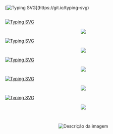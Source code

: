 [![Typing SVG](https://readme-typing-svg.demolab.com?font=Pixelify+Sans&size=50&duration=1900&pause=50&color=EB4AAB&center=true&vCenter=true&multiline=true&repeat=false&random=false&width=1903&height=135&lines=Hello+World!;I'm+Bruna+Szarin%2C+a+Fullstack+Developer.)](https://git.io/typing-svg)
##

[![Typing SVG](https://readme-typing-svg.demolab.com?font=Pixelify+Sans&size=50&pause=1000&color=A059EB&center=true&vCenter=true&repeat=false&random=false&width=1903&height=135&lines=Web+Development)](https://git.io/typing-svg)
<p align="center">
  <a href="https://skillicons.dev">
    <img src="https://skillicons.dev/icons?i=html,css,sass,tailwind&theme=dark" />
  </a>
</p>


[![Typing SVG](https://readme-typing-svg.demolab.com?font=Pixelify+Sans&size=50&pause=1000&color=A059EB&center=true&vCenter=true&repeat=false&random=false&width=1903&height=135&lines=Coding+Skills)](https://git.io/typing-svg)
<p align="center">
  <a href="https://skillicons.dev">
    <img src="https://skillicons.dev/icons?i=javascript,nodejs&theme=dark" />
  </a>
</p>

[![Typing SVG](https://readme-typing-svg.demolab.com?font=Pixelify+Sans&size=50&pause=1000&color=A059EB&center=true&vCenter=true&repeat=false&random=false&width=1903&height=135&lines=Frameworks)](https://git.io/typing-svg)
<p align="center">
  <a href="https://skillicons.dev">
    <img src="https://skillicons.dev/icons?i=angular,react&theme=dark" />
  </a>
</p>


[![Typing SVG](https://readme-typing-svg.demolab.com?font=Pixelify+Sans&size=50&pause=1000&color=A059EB&center=true&vCenter=true&repeat=false&random=false&width=1903&height=135&lines=Cloud+Computing)](https://git.io/typing-svg)
<p align="center">
  <a href="https://skillicons.dev">
    <img src="https://skillicons.dev/icons?i=aws,azure,gcp&theme=dark" />
  </a>
</p>


[![Typing SVG](https://readme-typing-svg.demolab.com?font=Pixelify+Sans&size=50&pause=1000&color=A059EB&center=true&vCenter=true&repeat=false&random=false&width=1903&height=135&lines=UI%2FUX+Design+Skills)](https://git.io/typing-svg)
<p align="center">
  <a href="https://skillicons.dev">
    <img src="https://skillicons.dev/icons?i=figma,ps,ae,ai&theme=dark" />
  </a>
</p>

<br>
<p align="center">
  <img src="https://user-images.githubusercontent.com/74038190/226127913-88de86d3-8437-45b9-a3b6-e746b47f655a.gif" alt="Descrição da imagem">
</p>

<div align="center">






</div>
